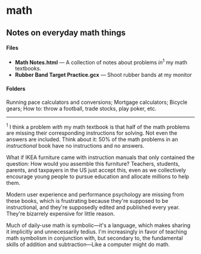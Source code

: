 # math

## Notes on everyday math things

#### Files
- **Math Notes.html** — A collection of notes about problems *in*<sup>1</sup> my math textbooks.
- **Rubber Band Target Practice.gcx** — Shoot rubber bands at my monitor

#### Folders
Running pace calculators and conversions; Mortgage calculators; Bicycle gears; How to: throw a football, trade stocks, play poker, etc.


---

<sup>1</sup> I think a problem *with* my math textbook is that half of the math problems are missing their corresponding instructions for solving. Not even the answers are included. Think about it: 50% of the math problems in an *instructional* book have no instructions and no answers.

What if IKEA furniture came with instruction manuals that only contained the question: How would you assemble this furniture? Teachers, students, parents, and taxpayers in the US just accept this, even as we collectively encourage young people to pursue education and allocate millions to help them.

Modern user experience and performance psychology are missing from these books, which is frustrating because they're supposed to be instructional, and they're supposedly edited and published every year. They're bizarrely expensive for little reason.

Much of daily-use math is symbolic—it's a language, which makes sharing it implicitly and unnecessarily tedius. I'm increasingly in favor of teaching math symbolism in conjunction with, but secondary to, the fundamental skills of addition and subtraction—Like a computer might do math.
